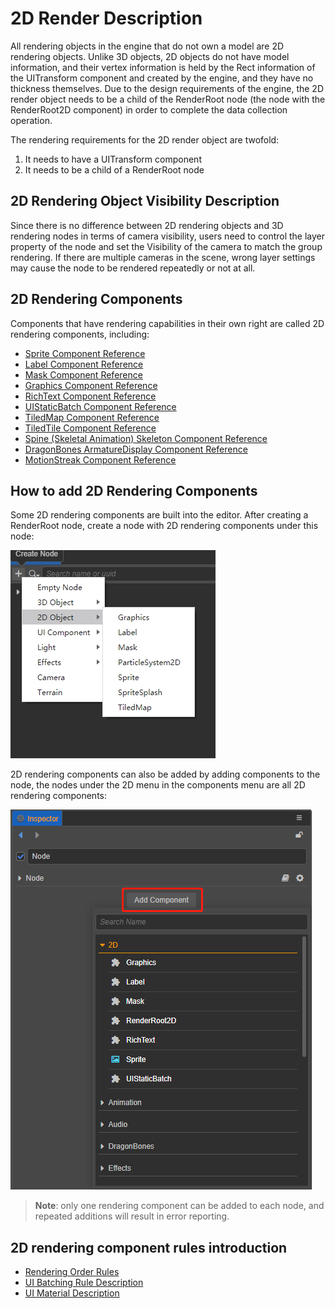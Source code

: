 # 2D Render Description

All rendering objects in the engine that do not own a model are 2D rendering objects. Unlike 3D objects, 2D objects do not have model information, and their vertex information is held by the Rect information of the UITransform component and created by the engine, and they have no thickness themselves. Due to the design requirements of the engine, the 2D render object needs to be a child of the RenderRoot node (the node with the RenderRoot2D component) in order to complete the data collection operation.

The rendering requirements for the 2D render object are twofold:
1. It needs to have a UITransform component
2. It needs to be a child of a RenderRoot node

## 2D Rendering Object Visibility Description

Since there is no difference between 2D rendering objects and 3D rendering nodes in terms of camera visibility, users need to control the layer property of the node and set the Visibility of the camera to match the group rendering. If there are multiple cameras in the scene, wrong layer settings may cause the node to be rendered repeatedly or not at all.

## 2D Rendering Components

Components that have rendering capabilities in their own right are called 2D rendering components, including:

- [Sprite Component Reference](../../ui-system/components/editor/sprite.md)
- [Label Component Reference](../../ui-system/components/editor/label.md)
- [Mask Component Reference](../../ui-system/components/editor/mask.md)
- [Graphics Component Reference](../../ui-system/components/editor/graphics.md)
- [RichText Component Reference](../../ui-system/components/editor/richtext.md)
- [UIStaticBatch Component Reference](../../ui-system/components/editor/ui-static.md)
- [TiledMap Component Reference](../../editor/components/tiledmap.md)
- [TiledTile Component Reference](../../editor/components/tiledtile.md)
- [Spine (Skeletal Animation) Skeleton Component Reference](../../editor/components/spine.md)
- [DragonBones ArmatureDisplay Component Reference](../../editor/components/dragonbones.md)
- [MotionStreak Component Reference](../../editor/components/motion-streak.md)

## How to add 2D Rendering Components

Some 2D rendering components are built into the editor. After creating a RenderRoot node, create a node with 2D rendering components under this node:

![create-2d](./create-2d.png)

2D rendering components can also be added by adding components to the node, the nodes under the 2D menu in the components menu are all 2D rendering components:

![add-render-component](./add-render-component.png)

> **Note**: only one rendering component can be added to each node, and repeated additions will result in error reporting.

## 2D rendering component rules introduction

- [Rendering Order Rules](../../ui-system/components/engine/priority.md)
- [UI Batching Rule Description](../../ui-system/components/engine/ui-batch.md)
- [UI Material Description](../../ui-system/components/engine/ui-material.md)
